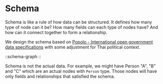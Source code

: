 # Schema

Schema is like a rule of how data can be structured. It defines how many type of node can it be? How many fields can each type of nodes have? And how can it connect together to form a relationship.

We design the schema based on [Popolo - International open government data specifications](https://www.popoloproject.com/) with some adjustment for Thai political context.

::schema-graph
::

Schema is not the actual data. For example, we might have Person "A", "B" and "C" which are an actual nodes with `Person` type. Those nodes will have only fields and relationships that satisfied the schema.
